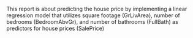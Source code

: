 This report is about predicting the house price  by implementing a linear regression model that utilizes square footage (GrLivArea), number of bedrooms (BedroomAbvGr), and number of bathrooms (FullBath) as predictors for house prices (SalePrice)

